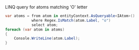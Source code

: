 LINQ query for atoms matching 'O' letter

``` csharp
var atoms = from atom in entityContext.AsQueryable<IAtom>()
            where Regex.IsMatch(atom.Label, "o")
            select atom;
foreach (var atom in atoms)
{
    Console.WriteLine(atom.Label);
}
```
